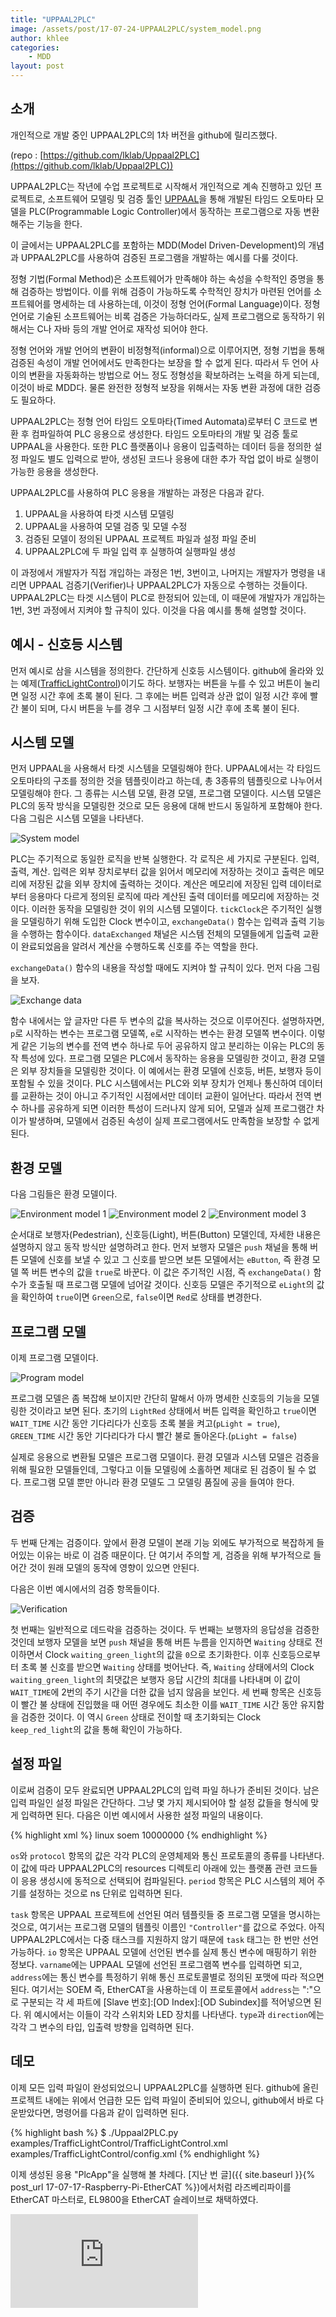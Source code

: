 ```yaml
---
title: "UPPAAL2PLC"
image: /assets/post/17-07-24-UPPAAL2PLC/system_model.png
author: khlee
categories:
    - MDD
layout: post
---
```


## 소개

개인적으로 개발 중인 UPPAAL2PLC의 1차 버전을 github에 릴리즈했다.

(repo : [https://github.com/lklab/Uppaal2PLC](https://github.com/lklab/Uppaal2PLC))

UPPAAL2PLC는 작년에 수업 프로젝트로 시작해서 개인적으로 계속 진행하고 있던 프로젝트로, 소프트웨어 모델링 및 검증 툴인 [UPPAAL](https://uppaal.org/)을 통해 개발된 타임드 오토마타 모델을 PLC(Programmable Logic Controller)에서 동작하는 프로그램으로 자동 변환해주는 기능을 한다.

이 글에서는 UPPAAL2PLC를 포함하는 MDD(Model Driven-Development)의 개념과 UPPAAL2PLC를 사용하여 검증된 프로그램을 개발하는 예시를 다룰 것이다.

정형 기법(Formal Method)은 소프트웨어가 만족해야 하는 속성을 수학적인 증명을 통해 검증하는 방법이다. 이를 위해 검증이 가능하도록 수학적인 장치가 마련된 언어를 소프트웨어를 명세하는 데 사용하는데, 이것이 정형 언어(Formal Language)이다. 정형 언어로 기술된 소프트웨어는 비록 검증은 가능하더라도, 실제 프로그램으로 동작하기 위해서는 C나 자바 등의 개발 언어로 재작성 되어야 한다.

정형 언어와 개발 언어의 변환이 비정형적(informal)으로 이루어지면, 정형 기법을 통해 검증된 속성이 개발 언어에서도 만족한다는 보장을 할 수 없게 된다. 따라서 두 언어 사이의 변환을 자동화하는 방법으로 어느 정도 정형성을 확보하려는 노력을 하게 되는데, 이것이 바로 MDD다. 물론 완전한 정형적 보장을 위해서는 자동 변환 과정에 대한 검증도 필요하다.

UPPAAL2PLC는 정형 언어 타임드 오토마타(Timed Automata)로부터 C 코드로 변환 후 컴파일하여 PLC 응용으로 생성한다. 타임드 오토마타의 개발 및 검증 툴로 UPPAAL을 사용한다. 또한 PLC 플랫폼이나 응용이 입출력하는 데이터 등을 정의한 설정 파일도 별도 입력으로 받아, 생성된 코드나 응용에 대한 추가 작업 없이 바로 실행이 가능한 응용을 생성한다.

UPPAAL2PLC를 사용하여 PLC 응용을 개발하는 과정은 다음과 같다.
1. UPPAAL을 사용하여 타겟 시스템 모델링
2. UPPAAL을 사용하여 모델 검증 및 모델 수정
3. 검증된 모델이 정의된 UPPAAL 프로젝트 파일과 설정 파일 준비
4. UPPAAL2PLC에 두 파일 입력 후 실행하여 실행파일 생성

이 과정에서 개발자가 직접 개입하는 과정은 1번, 3번이고, 나머지는 개발자가 명령을 내리면 UPPAAL 검증기(Verifier)나 UPPAAL2PLC가 자동으로 수행하는 것들이다.
UPPAAL2PLC는 타겟 시스템이 PLC로 한정되어 있는데, 이 때문에 개발자가 개입하는 1번, 3번 과정에서 지켜야 할 규칙이 있다. 이것을 다음 예시를 통해 설명할 것이다.

## 예시 - 신호등 시스템

먼저 예시로 삼을 시스템을 정의한다. 간단하게 신호등 시스템이다. github에 올라와 있는 예제([TrafficLightControl](https://github.com/lklab/Uppaal2PLC/tree/master/examples/TrafficLightControl))이기도 하다.
보행자는 버튼을 누를 수 있고 버튼이 눌리면 일정 시간 후에 초록 불이 된다. 그 후에는 버튼 입력과 상관 없이 일정 시간 후에 빨간 불이 되며, 다시 버튼을 누를 경우 그 시점부터 일정 시간 후에 초록 불이 된다.

## 시스템 모델

먼저 UPPAAL을 사용해서 타겟 시스템을 모델링해야 한다. UPPAAL에서는 각 타임드 오토마타의 구조를 정의한 것을 템플릿이라고 하는데, 총 3종류의 템플릿으로 나누어서 모델링해야 한다. 그 종류는 시스템 모델, 환경 모델, 프로그램 모델이다. 시스템 모델은 PLC의 동작 방식을 모델링한 것으로 모든 응용에 대해 반드시 동일하게 포함해야 한다. 다음 그림은 시스템 모델을 나타낸다.

![System model]({{site.baseurl}}/assets/post/17-07-24-UPPAAL2PLC/system_model.png)

PLC는 주기적으로 동일한 로직을 반복 실행한다. 각 로직은 세 가지로 구분된다. 입력, 출력, 계산. 입력은 외부 장치로부터 값을 읽어서 메모리에 저장하는 것이고 출력은 메모리에 저장된 값을 외부 장치에 출력하는 것이다. 계산은 메모리에 저장된 입력 데이터로부터 응용마다 다르게 정의된 로직에 따라 계산된 출력 데이터를 메모리에 저장하는 것이다. 이러한 동작을 모델링한 것이 위의 시스템 모델이다. `tickClock`은 주기적인 실행을 모델링하기 위해 도입한 Clock 변수이고, `exchangeData()` 함수는 입력과 출력 기능을 수행하는 함수이다. `dataExchanged` 채널은 시스템 전체의 모델들에게 입출력 교환이 완료되었음을 알려서 계산을 수행하도록 신호를 주는 역할을 한다.

`exchangeData()` 함수의 내용을 작성할 때에도 지켜야 할 규칙이 있다. 먼저 다음 그림을 보자.

![Exchange data]({{site.baseurl}}/assets/post/17-07-24-UPPAAL2PLC/exchange_data.png)

함수 내에서는 앞 글자만 다른 두 변수의 값을 복사하는 것으로 이루어진다. 설명하자면, `p`로 시작하는 변수는 프로그램 모델쪽, `e`로 시작하는 변수는 환경 모델쪽 변수이다. 이렇게 같은 기능의 변수를 전역 변수 하나로 두어 공유하지 않고 분리하는 이유는 PLC의 동작 특성에 있다. 프로그램 모델은 PLC에서 동작하는 응용을 모델링한 것이고, 환경 모델은 외부 장치들을 모델링한 것이다. 이 예에서는 환경 모델에 신호등, 버튼, 보행자 등이 포함될 수 있을 것이다. PLC 시스템에서는 PLC와 외부 장치가 언제나 통신하여 데이터를 교환하는 것이 아니고 주기적인 시점에서만 데이터 교환이 일어난다. 따라서 전역 변수 하나를 공유하게 되면 이러한 특성이 드러나지 않게 되어, 모델과 실제 프로그램간 차이가 발생하며, 모델에서 검증된 속성이 실제 프로그램에서도 만족함을 보장할 수 없게 된다.

## 환경 모델

다음 그림들은 환경 모델이다.

![Environment model 1]({{site.baseurl}}/assets/post/17-07-24-UPPAAL2PLC/env_model_1.png)
![Environment model 2]({{site.baseurl}}/assets/post/17-07-24-UPPAAL2PLC/env_model_2.png)
![Environment model 3]({{site.baseurl}}/assets/post/17-07-24-UPPAAL2PLC/env_model_3.png)

순서대로 보행자(Pedestrian), 신호등(Light), 버튼(Button) 모델인데, 자세한 내용은 설명하지 않고 동작 방식만 설명하려고 한다. 먼저 보행자 모델은 `push` 채널을 통해 버튼 모델에 신호를 보낼 수 있고 그 신호를 받으면 보튼 모델에서는 `eButton`, 즉 환경 모델 쪽 버튼 변수의 값을 `true`로 바꾼다. 이 값은 주기적인 시점, 즉 `exchangeData()` 함수가 호출될 때 프로그램 모델에 넘어갈 것이다. 신호등 모델은 주기적으로 `eLight`의 값을 확인하여 `true`이면 `Green`으로, `false`이면 `Red`로 상태를 변경한다.

## 프로그램 모델

이제 프로그램 모델이다.

![Program model]({{site.baseurl}}/assets/post/17-07-24-UPPAAL2PLC/program_model.png)

프로그램 모델은 좀 복잡해 보이지만 간단히 말해서 아까 명세한 신호등의 기능을 모델링한 것이라고 보면 된다. 초기의 `LightRed` 상태에서 버튼 입력을 확인하고 `true`이면 `WAIT_TIME` 시간 동안 기다리다가 신호등 초록 불을 켜고(`pLight = true`), `GREEN_TIME` 시간 동안 기다리다가 다시 빨간 불로 돌아온다.(`pLight = false`)

실제로 응용으로 변환될 모델은 프로그램 모델이다. 환경 모델과 시스템 모델은 검증을 위해 필요한 모델들인데, 그렇다고 이들 모델링에 소홀하면 제대로 된 검증이 될 수 없다.
프로그램 모델 뿐만 아니라 환경 모델도 그 모델링 품질에 공을 들여야 한다.

## 검증

두 번째 단계는 검증이다.
앞에서 환경 모델이 본래 기능 외에도 부가적으로 복잡하게 들어있는 이유는 바로 이 검증 때문이다. 단 여기서 주의할 게, 검증을 위해 부가적으로 들어간 것이 원래 모델의 동작에 영향이 있으면 안된다.

다음은 이번 예시에서의 검증 항목들이다.

![Verification]({{site.baseurl}}/assets/post/17-07-24-UPPAAL2PLC/verification.png)

첫 번째는 일반적으로 데드락을 검증하는 것이다.
두 번째는 보행자의 응답성을 검증한 것인데 보행자 모델을 보면 `push` 채널을 통해 버튼 누름을 인지하면 `Waiting` 상태로 전이하면서 Clock `waiting_green_light`의 값을 `0`으로 초기화한다. 이후 신호등으로부터 초록 불 신호를 받으면 `Waiting` 상태를 벗어난다. 즉, `Waiting` 상태에서의 Clock `waiting_green_light`의 최댓값은 보행자 응답 시간의 최대를 나타내며 이 값이 `WAIT_TIME`에 2번의 주기 시간을 더한 값을 넘지 않음을 보인다.
세 번째 항목은 신호등이 빨간 불 상태에 진입했을 때 어떤 경우에도 최소한 이를 `WAIT_TIME` 시간 동안 유지함을 검증한 것이다. 이 역시 `Green` 상태로 전이할 때 초기화되는 Clock `keep_red_light`의 값을 통해 확인이 가능하다.

## 설정 파일

이로써 검증이 모두 완료되면 UPPAAL2PLC의 입력 파일 하나가 준비된 것이다. 남은 입력 파일인 설정 파일은 간단하다. 그냥 몇 가지 제시되어야 할 설정 값들을 형식에 맞게 입력하면 된다.
다음은 이번 예시에서 사용한 설정 파일의 내용이다.

{% highlight xml %}
<platform>
    <os>linux</os>
    <protocol>soem</protocol>
    <period>10000000</period>
</platform>
<configuration>
    <task type="Controller" />
    <io varname="pButton" address="1:0x6000:0x1" type="bool" direction="in" />
    <io varname="pLight" address="1:0x7010:0x1" type="bool" direction="out" />
</configuration>
{% endhighlight %}

`os`와 `protocol` 항목의 값은 각각 PLC의 운영체제와 통신 프로토콜의 종류를 나타낸다. 이 값에 따라 UPPAAL2PLC의 resources 디렉토리 아래에 있는 플랫폼 관련 코드들이 응용 생성시에 동적으로 선택되어 컴파일된다.
`period` 항목은 PLC 시스템의 제어 주기를 설정하는 것으로 ns 단위로 입력하면 된다.

`task` 항목은 UPPAAL 프로젝트에 선언된 여러 템플릿들 중 프로그램 모델을 명시하는 것으로, 여기서는 프로그램 모델의 템플릿 이름인 `"Controller"`를 값으로 주었다. 아직 UPPAAL2PLC에서는 다중 태스크를 지원하지 않기 때문에 `task` 태그는 한 번만 선언 가능하다.
`io` 항목은 UPPAAL 모델에 선언된 변수를 실제 통신 변수에 매핑하기 위한 정보다. `varname`에는 UPPAAL 모델에 선언된 프로그램쪽 변수를 입력하면 되고, `address`에는 통신 변수를 특정하기 위해 통신 프로토콜별로 정의된 포맷에 따라 적으면 된다. 여기서는 SOEM 즉, EtherCAT을 사용하는데 이 프로토콜에서 `address`는 ":"으로 구분되는 각 세 파트에 [Slave 번호]:[OD Index]:[OD Subindex]를 적어넣으면 된다. 위 예시에서는 이들이 각각 스위치와 LED 장치를 나타낸다. `type`과 `direction`에는 각각 그 변수의 타입, 입출력 방향을 입력하면 된다.

## 데모

이제 모든 입력 파일이 완성되었으니 UPPAAL2PLC를 실행하면 된다. github에 올린 프로젝트 내에는 위에서 언급한 모든 입력 파일이 준비되어 있으니, github에서 바로 다운받았다면, 명령어를 다음과 같이 입력하면 된다.

{% highlight bash %}
$ ./Uppaal2PLC.py examples/TrafficLightControl/TrafficLightControl.xml examples/TrafficLightControl/config.xml
{% endhighlight %}

이제 생성된 응용 "PlcApp"을 실행해 볼 차례다.
[지난 번 글]({{ site.baseurl }}{% post_url 17-07-17-Raspberry-Pi-EtherCAT %})에서처럼 라즈베리파이를 EtherCAT 마스터로, EL9800을 EtherCAT 슬레이브로 채택하였다.

<iframe class="video" src="https://www.youtube.com/embed/4VELOOvaF1w" allowfullscreen frameborder="0"></iframe>
